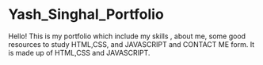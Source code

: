 # Yash_Singhal_Portfolio
Hello!
This is my portfolio which include my skills , about me, some good resources to study HTML,CSS, and JAVASCRIPT and CONTACT ME form.
It is made up of HTML,CSS and JAVASCRIPT.
